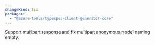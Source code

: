 ```yaml
---
changeKind: fix
packages:
  - "@azure-tools/typespec-client-generator-core"
---
```


Support multipart response and fix multipart anonymous model naming empty.